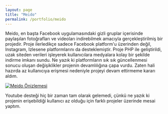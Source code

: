 ```yaml
---
layout: page
title: "Meido"
permalink: /portfolio/meido
---
```


Meido, en başta Facebook uygulamasındaki gizli gruplar içerisinde paylaşılan fotoğrafları ve videoları indirebilmek amacıyla gerçekleştirilmiş bir projedir. Proje ilerledikçe sadece Facebook platform'u üzerinden değil, Instagram, Izlesene platformlarını da desteklemiştir. Proje PHP ile geliştirildi, uzak siteden verileri işleyerek kullanıcılara medyalara kolay bir şekilde indirme imkanı sundu. Ne yazık ki platformların sık sık güncellenmesi sonucu oluşan değişiklikler projenin devamlılığına çapa vurdu. Zaten hali hazırda az kullanıcıya erişmesi nedeniyle projeyi devam ettirmeme kararı aldım. 

[![Meido Önizlemesi](https://merchizm.github.io/assets/uploads/2021/01/meido_site.png "Meido Önizlemesi")](https://merchizm.github.io/assets/uploads/2021/01/meido_site.png "Meido Önizlemesi")

Youtube desteği hiç bir zaman tam olarak gelemedi, çünkü ne yazık ki projenin erişebildiği kullanıcı az olduğu için farklı projeler üzerinde mesai yaptım.

